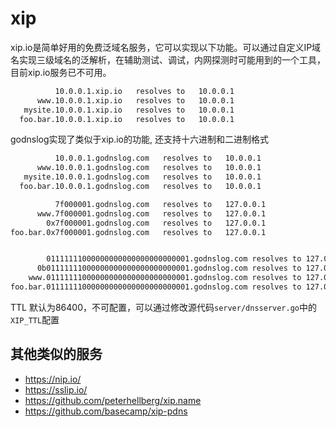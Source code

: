 # xip

xip.io是简单好用的免费泛域名服务，它可以实现以下功能。可以通过自定义IP域名实现三级域名的泛解析，在辅助测试、调试，内网探测时可能用到的一个工具，目前xip.io服务已不可用。

``` bash
          10.0.0.1.xip.io   resolves to   10.0.0.1
      www.10.0.0.1.xip.io   resolves to   10.0.0.1
   mysite.10.0.0.1.xip.io   resolves to   10.0.0.1
  foo.bar.10.0.0.1.xip.io   resolves to   10.0.0.1
```
godnslog实现了类似于xip.io的功能, 还支持十六进制和二进制格式

``` bash
          10.0.0.1.godnslog.com   resolves to   10.0.0.1
      www.10.0.0.1.godnslog.com   resolves to   10.0.0.1
   mysite.10.0.0.1.godnslog.com   resolves to   10.0.0.1
  foo.bar.10.0.0.1.godnslog.com   resolves to   10.0.0.1

          7f000001.godnslog.com   resolves to   127.0.0.1
      www.7f000001.godnslog.com   resolves to   127.0.0.1
        0x7f000001.godnslog.com   resolves to   127.0.0.1
foo.bar.0x7f000001.godnslog.com   resolves to   127.0.0.1


	    01111111000000000000000000000001.godnslog.com resolves to 127.0.0.1
	  0b01111111000000000000000000000001.godnslog.com resolves to 127.0.0.1
	www.01111111000000000000000000000001.godnslog.com resolves to 127.0.0.1
foo.bar.01111111000000000000000000000001.godnslog.com resolves to 127.0.0.1

```
TTL 默认为86400，不可配置，可以通过修改源代码`server/dnsserver.go`中的`XIP_TTL`配置

## 其他类似的服务

- https://nip.io/
- https://sslip.io/
- https://github.com/peterhellberg/xip.name
- https://github.com/basecamp/xip-pdns
